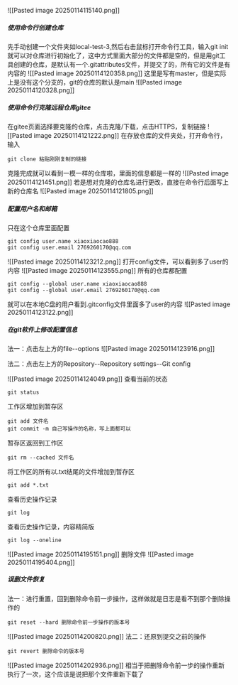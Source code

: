 ![[Pasted image 20250114115140.png]]

##### 使用命令行创建仓库
先手动创建一个文件夹如local-test-3,然后右击鼠标打开命令行工具，输入git init就可以对仓库进行初始化了，这中方式里面大部分的文件都是空的，但是用git工具创建的仓库，是默认有一个.gitattributes文件，并提交了的，所有它的文件是有内容的
![[Pasted image 20250114120358.png]]
这里是写有master，但是实际上是没有这个分支的，git的仓库的默认是main
![[Pasted image 20250114120328.png]]

##### 使用命令行克隆远程仓库gitee
在gitee页面选择要克隆的仓库，点击克隆/下载，点击HTTPS，复制链接
![[Pasted image 20250114121222.png]]
在存放仓库的文件夹处，打开命令行，输入
```
git clone 粘贴刚刚复制的链接
```
克隆完成就可以看到一模一样的仓库啦，里面的信息都是一样的
![[Pasted image 20250114121451.png]]
若是想对克隆的仓库名进行更改，直接在命令行后面写上新的仓库名
![[Pasted image 20250114121805.png]]

##### 配置用户名和邮箱
只在这个仓库里面配置
```
git config user.name xiaoxiaocao888
git config user.email 2769260170@qq.com
```
![[Pasted image 20250114123212.png]]
打开config文件，可以看到多了user的内容
![[Pasted image 20250114123555.png]]
所有的仓库都配置
```
git config --global user.name xiaoxiaocao888
git config --global user.email 2769260170@qq.com
```
就可以在本地C盘的用户看到.gitconfig文件里面多了user的内容
![[Pasted image 20250114123122.png]]

##### 在git软件上修改配置信息
法一：点击左上方的file--options
![[Pasted image 20250114123916.png]]

法二：点击左上方的Repository--Repository settings--Git config

![[Pasted image 20250114124049.png]]
查看当前的状态
```
git status
```
工作区增加到暂存区
```
git add 文件名
git commit -m 自己写操作的名称，写上面都可以
```
暂存区返回到工作区
```
git rm --cached 文件名
```
将工作区的所有以.txt结尾的文件增加到暂存区
```
git add *.txt
```
查看历史操作记录
```
git log
```
查看历史操作记录，内容精简版
```
git log --oneline
```

![[Pasted image 20250114195151.png]]
删除文件
![[Pasted image 20250114195404.png]]

##### 误删文件恢复
法一：进行重置，回到删除命令前一步操作，这样做就是日志是看不到那个删除操作的
```
git reset --hard 删除命令前一步操作的版本号
```
![[Pasted image 20250114200820.png]]
法二：还原到提交之前的操作
```
git revert 删除命令的版本号
```
![[Pasted image 20250114202936.png]]
相当于把删除命令前一步的操作重新执行了一次，这个应该是说把那个文件重新下载了


